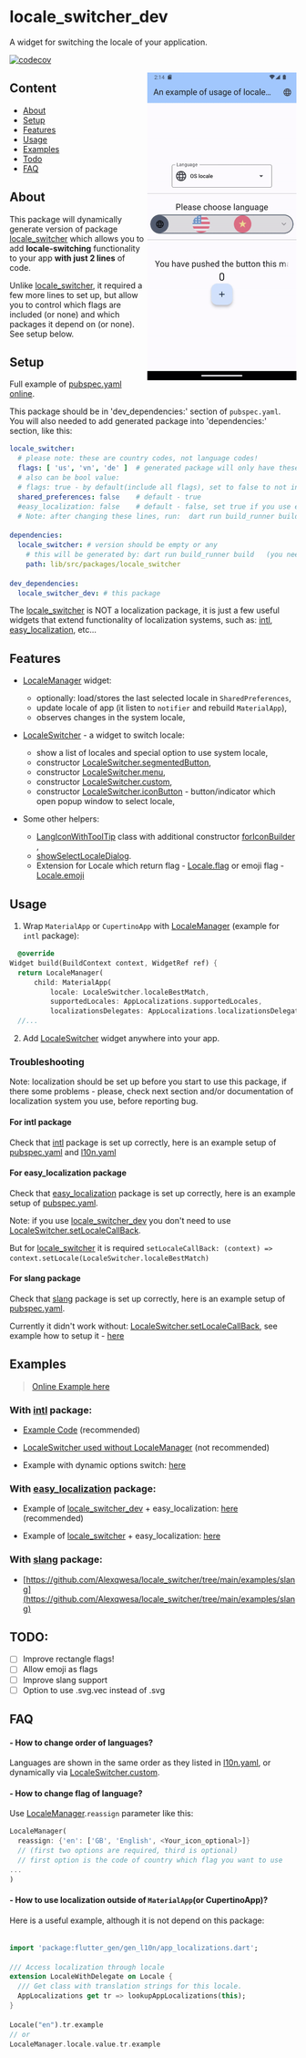 # locale_switcher_dev

A widget for switching the locale of your application.

[![codecov](https://codecov.io/gh/Alexqwesa/locale_switcher/graph/badge.svg?token=2F9HPWGCQE)](https://codecov.io/gh/Alexqwesa/locale_switcher)


<img align="right" src="https://raw.githubusercontent.com/alexqwesa/locale_switcher/master/screenshot.gif" width="262" height="540">

## Content

- [About](#about)
- [Setup](#setup)
- [Features](#features)
- [Usage](#usage)
- [Examples](#examples)
- [Todo](#todo)
- [FAQ](#faq)

## About

This package will dynamically generate version of package [locale_switcher](https://pub.dev/packages/locale_switcher) 
which allows you to add **locale-switching** functionality to your app **with just 2 lines** of code.

Unlike [locale_switcher](https://pub.dev/packages/locale_switcher), 
it required a few more lines to set up, but allow you to control 
which flags are included (or none) and which packages it depend on (or none). 
See setup below.

## Setup

Full example of [pubspec.yaml online](https://github.com/Alexqwesa/locale_switcher/blob/builder/example/pubspec.yaml).

This package should be in 'dev_dependencies:' section of `pubspec.yaml`.
You will also needed to add generated package into
'dependencies:' section, like this:

```yaml
locale_switcher:
  # please note: these are country codes, not language codes!
  flags: [ 'us', 'vn', 'de' ]  # generated package will only have these svg flags, full list here https://github.com/cedvdb/flutter_circle_flags/tree/main/assets/svg
  # also can be bool value:
  # flags: true - by default(include all flags), set to false to not include flags
  shared_preferences: false    # default - true
  #easy_localization: false    # default - false, set true if you use easy_localization
  # Note: after changing these lines, run:  dart run build_runner build

dependencies:
  locale_switcher: # version should be empty or any
    # this will be generated by: dart run build_runner build   (you need to run this command first, then add `path` line)
    path: lib/src/packages/locale_switcher

dev_dependencies:
  locale_switcher_dev: # this package
```

The [locale_switcher](https://pub.dev/packages/locale_switcher) is NOT a localization package, it is just a few useful widgets that extend 
functionality of localization systems, such as: [intl](https://pub.dev/packages/intl), 
[easy_localization](https://pub.dev/packages/easy_localization), etc...

## Features

- [LocaleManager](https://pub.dev/documentation/locale_switcher/latest/locale_switcher/LocaleManager-class.html) widget:
    - optionally: load/stores the last selected locale in `SharedPreferences`,
    - update locale of app (it listen to `notifier` and rebuild `MaterialApp`),
    - observes changes in the system locale,

- [LocaleSwitcher](https://pub.dev/documentation/locale_switcher/latest/locale_switcher/LocaleSwitcher-class.html) - 
a widget to switch locale:
    - show a list of locales and special option to use system locale,
    - constructor [LocaleSwitcher.segmentedButton](https://pub.dev/documentation/locale_switcher/latest/locale_switcher/LocaleSwitcher/LocaleSwitcher.segmentedButton.html),
    - constructor [LocaleSwitcher.menu](https://pub.dev/documentation/locale_switcher/latest/locale_switcher/LocaleSwitcher/LocaleSwitcher.menu.html),
    - constructor [LocaleSwitcher.custom](https://pub.dev/documentation/locale_switcher/latest/locale_switcher/LocaleSwitcher/LocaleSwitcher.custom.html),
    - constructor [LocaleSwitcher.iconButton](https://pub.dev/documentation/locale_switcher/latest/locale_switcher/LocaleSwitcher/LocaleSwitcher.iconButton.html) - button/indicator which open popup window to select locale,

- Some other helpers:
    - [LangIconWithToolTip](https://pub.dev/documentation/locale_switcher/latest/locale_switcher/LocaleSwitcher-class.html)
      class with additional constructor [forIconBuilder](https://pub.dev/documentation/locale_switcher/latest/locale_switcher/LangIconWithToolTip/LangIconWithToolTip.forIconBuilder.html) ,
    - [showSelectLocaleDialog](https://pub.dev/documentation/locale_switcher/latest/locale_switcher/showSelectLocaleDialog.html).
    - Extension for Locale which return flag - [Locale.flag](https://pub.dev/documentation/locale_switcher/latest/locale_switcher/LocaleFlag.html)  or emoji flag - [Locale.emoji](https://pub.dev/documentation/locale_switcher/latest/locale_switcher/LocaleFlag.html) 

## Usage

1) Wrap `MaterialApp` or `CupertinoApp`
   with [LocaleManager](https://pub.dev/documentation/locale_switcher/latest/locale_switcher/LocaleManager-class.html)
   (example for `intl` package):

```dart
  @override
Widget build(BuildContext context, WidgetRef ref) {
  return LocaleManager(
      child: MaterialApp(
          locale: LocaleSwitcher.localeBestMatch,
          supportedLocales: AppLocalizations.supportedLocales,
          localizationsDelegates: AppLocalizations.localizationsDelegates,
  //...
```

2) Add [LocaleSwitcher](https://pub.dev/documentation/locale_switcher/latest/locale_switcher/LocaleSwitcher-class.html)
   widget anywhere into your app.

### Troubleshooting

Note: localization should be set up before you start to use this package,
if there some problems - please, check next section and/or documentation of localization system you use,
before reporting bug.

#### For intl package

Check that [intl](https://pub.dev/packages/intl) package is set up correctly,
here is an example setup of [pubspec.yaml](example/pubspec.yaml)
and [l10n.yaml](example/l10n.yaml)

#### For easy_localization package

Check that [easy_localization](https://pub.dev/packages/easy_localization) package is set up correctly,
here is an example setup of [pubspec.yaml](examples/easy_localization/pubspec.yaml).

Note: if you use [locale_switcher_dev](https://pub.dev/packages/locale_switcher_dev)
you don't need to
use [LocaleSwitcher.setLocaleCallBack](https://pub.dev/documentation/locale_switcher/latest/locale_switcher/LocaleSwitcher/LocaleSwitcher.custom.html).

But for [locale_switcher](https://pub.dev/packages/locale_switcher) it is required
`setLocaleCallBack: (context) => context.setLocale(LocaleSwitcher.localeBestMatch)`

#### For slang package

Check that [slang](https://pub.dev/packages/slang) package is set up correctly,
here is an example setup of [pubspec.yaml](examples/slang/pubspec.yaml).

Currently it didn't work without: [LocaleSwitcher.setLocaleCallBack](https://pub.dev/documentation/locale_switcher/latest/locale_switcher/LocaleSwitcher/LocaleSwitcher.custom.html),
see example how to setup it - [here](https://github.com/Alexqwesa/locale_switcher/tree/main/examples/slang/lib/main.dart)


## Examples

> [Online Example here](https://alexqwesa.github.io/locale_switcher/)

### With [intl](https://pub.dev/packages/intl) package:

- [Example Code](https://github.com/Alexqwesa/locale_switcher/blob/main/example/lib/main.dart) (recommended)

- [LocaleSwitcher used without LocaleManager](https://github.com/Alexqwesa/locale_switcher/blob/main/example/lib/main_without_locale_manager.dart)
  (not recommended)

- Example with dynamic options switch:
  [here](https://github.com/Alexqwesa/locale_switcher/blob/main/example/lib/main_with_dynamic_options.dart)

### With [easy_localization](https://pub.dev/packages/easy_localization) package:

- Example of [locale_switcher_dev](https://pub.dev/packages/locale_switcher_dev) + easy_localization:
  [here](https://github.com/Alexqwesa/locale_switcher/tree/builder/examples/easy_localization) (recommended)

- Example of [locale_switcher](https://pub.dev/packages/locale_switcher) + easy_localization:
  [here](https://github.com/Alexqwesa/locale_switcher/tree/main/examples/easy_localization)

### With [slang](https://pub.dev/packages/slang) package:

- [https://github.com/Alexqwesa/locale_switcher/tree/main/examples/slang](https://github.com/Alexqwesa/locale_switcher/tree/main/examples/slang)

## TODO:

- [ ] Improve rectangle flags!
- [ ] Allow emoji as flags
- [ ] Improve slang support
- [ ] Option to use .svg.vec instead of .svg

[//]: # (- [ ] detect cupertino/material in dev package)

## FAQ

#### - How to change order of languages?

Languages are shown in the same order as they listed in [l10n.yaml](example/l10n.yaml),
or dynamically
via [LocaleSwitcher.custom](https://pub.dev/documentation/locale_switcher/latest/locale_switcher/LocaleSwitcher/LocaleSwitcher.custom.html).

#### - How to change flag of language?

Use [LocaleManager](https://pub.dev/documentation/locale_switcher/latest/locale_switcher/LocaleManager-class.html).`reassign`
parameter like this:

```dart
LocaleManager(
  reassign: {'en': ['GB', 'English', <Your_icon_optional>]}
  // (first two options are required, third is optional)
  // first option is the code of country which flag you want to use
...
)
```

#### - How to use localization outside of `MaterialApp`(or CupertinoApp)?

Here is a useful example, although it is not depend on this package:

```dart

import 'package:flutter_gen/gen_l10n/app_localizations.dart';

/// Access localization through locale
extension LocaleWithDelegate on Locale {
  /// Get class with translation strings for this locale.
  AppLocalizations get tr => lookupAppLocalizations(this);
}

Locale("en").tr.example
// or 
LocaleManager.locale.value.tr.example
```
